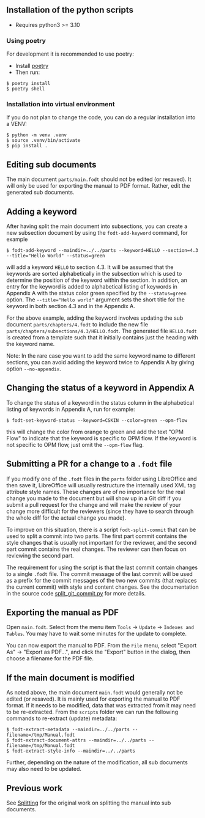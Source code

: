 

## Installation of the python scripts
- Requires python3 >= 3.10

### Using poetry
For development it is recommended to use poetry:

- Install [poetry](https://python-poetry.org/docs/)
- Then run:
```
$ poetry install
$ poetry shell
```

### Installation into virtual environment
If you do not plan to change the code, you can do a regular installation into a VENV:

```
$ python -m venv .venv
$ source .venv/bin/activate
$ pip install .
```

## Editing sub documents

The main document `parts/main.fodt` should not be edited (or resaved). It will
only be used for exporting the manual to PDF format. Rather, edit the generated sub documents.

## Adding a keyword

After having split the main document into subsections, you can create a new subsection document by
using the `fodt-add-keyword` command, for example
```
$ fodt-add-keyword --maindir=../../parts --keyword=HELLO --section=4.3 --title="Hello World" --status=green
```
will add a keyword `HELLO` to section 4.3. It will be assumed that the keywords are sorted
alphabetically in the subsection which is used to determine the position of the keyword
within the section. In addition, an entry for the keyword is added to alphabetical listing
of keywords in Appendix A with the
status color green specified by the `--status=green` option. The `--title="Hello world"`
argument sets the short title for the keyword in both section 4.3 and in the Appendix A.

For the above example, adding the keyword involves updating the sub document `parts/chapters/4.fodt`
to include the new file `parts/chapters/subsections/4.3/HELLO.fodt`.
The generated file `HELLO.fodt` is created from a template such that it initially contains just
the heading with the keyword name.

Note: In the rare case you want to add the same keyword name to different sections, you can avoid adding the keyword twice to Appendix A by giving option `--no-appendix`.

## Changing the status of a keyword in Appendix A

To change the status of a keyword in the status column in the alphabetical listing
of keywords in Appendix A, run for example:

```
$ fodt-set-keyword-status --keyword=CSKIN --color=green --opm-flow
```

this will change the color from orange to green and add the text "OPM Flow" to indicate
that the keyword is specific to OPM flow. If the keyword is not specific to OPM flow,
just omit the `--opm-flow` flag.

## Submitting a PR for a change to a `.fodt` file

If you modify one of the `.fodt` files in the `parts` folder using LibreOffice and then
save it, LibreOffice will usually restructure the internally used XML tag attribute style
names. These changes are of no importance for the real change you made to the document
but will show up in a Git diff if you submit a pull request for the change and will
make the review of your change more difficult for the reviewers (since they have to
search through the whole diff for the actual change you made).

To improve on this situation, there is a script `fodt-split-commit` that can be used
to split a commit into two parts. The first part commit contains the style changes that
is usually not important for the reviewer, and the second part commit contains the
real changes. The reviewer can then focus on reviewing the second part.

The requirement for using the script is that the last commit contain changes to a single
`.fodt` file. The commit message of the last commit will be used as a prefix for the commit
messages of the two new commits (that replaces the current commit) with style
and content changes. See the documentation in the source code [split_git_commit.py](src/fodt/split_git_commit.py) for more details.


## Exporting the manual as PDF

Open `main.fodt`. Select from the menu item `Tools` → `Update` → `Indexes and Tables`.
You may have to wait some minutes for the update to complete.

You can now export the manual to PDF. From the `File` menu, select "Export As" → "Export as PDF…",
and click the "Export" button in the dialog, then choose a filename for the PDF file.

## If the main document is modified

As noted above, the main document `main.fodt` would generally not be edited (or resaved). It is
mainly used for exporting the manual to PDF format. If it needs to be modified, data that was
extracted from it may need to be re-extracted. From the ``scripts`` folder we can run the following commands
to re-extract (update) metadata:

```
$ fodt-extract-metadata --maindir=../../parts --filename=/tmp/Manual.fodt
$ fodt-extract-document-attrs --maindir=../../parts --filename=/tmp/Manual.fodt
$ fodt-extract-style-info --maindir=../../parts
```

Further, depending on the nature of the modification, all sub documents may also need to be updated.

## Previous work

See [Splitting](docs/Splitting-The-Manual.md) for the original work on splitting the manual into
sub documents.

